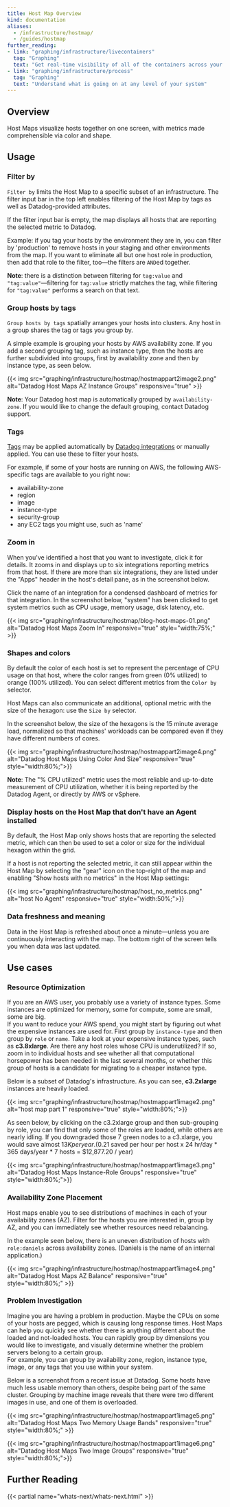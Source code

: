 ```yaml
---
title: Host Map Overview
kind: documentation
aliases:
  - /infrastructure/hostmap/
  - /guides/hostmap
further_reading:
- link: "graphing/infrastructure/livecontainers"
  tag: "Graphing"
  text: "Get real-time visibility of all of the containers across your environment"
- link: "graphing/infrastructure/process"
  tag: "Graphing"
  text: "Understand what is going on at any level of your system"
---
```


## Overview

Host Maps visualize hosts together on one screen, with metrics made comprehensible via color and shape.    

## Usage

### Filter by

`Filter by` limits the Host Map to a specific subset of an infrastructure. The filter input bar in the top left enables filtering of the Host Map by tags as well as Datadog-provided attributes.

If the filter input bar is empty, the map displays all hosts that are reporting the selected metric to Datadog.

Example: if you tag your hosts by the environment they are in, you can filter by 'production' to remove hosts in your staging and other environments from the map. If you want to eliminate all but one host role in production, then add that role to the filter, too—the filters are `AND`ed together.

**Note**: there is a distinction between filtering for `tag:value` and `"tag:value"`—filtering for `tag:value` strictly matches the tag, while filtering for `"tag:value"` performs a search on that text.

### Group hosts by tags

`Group hosts by tags` spatially arranges your hosts into clusters. Any host in a group shares the tag or tags you group by.  

A simple example is grouping your hosts by AWS availability zone. If you add a second grouping tag, such as instance type, then the hosts are further subdivided into groups, first by availability zone and then by instance type, as seen below.

{{< img src="graphing/infrastructure/hostmap/hostmappart2image2.png" alt="Datadog Host Maps AZ Instance Groups" responsive="true" >}}

**Note**: Your Datadog host map is automatically grouped by `availability-zone`. If you would like to change the default grouping, contact Datadog support.

### Tags

[Tags][1] may be applied automatically by [Datadog integrations][2] or manually applied. You can use these to filter your hosts.

For example, if some of your hosts are running on AWS, the following AWS-specific tags are available to you right now:

* availability-zone
* region
* image
* instance-type
* security-group
* any EC2 tags you might use, such as 'name'

### Zoom in

When you've identified a host that you want to investigate, click it for details. It zooms in and displays up to six integrations reporting metrics from that host. If there are more than six integrations, they are listed under the "Apps" header in the host's detail pane, as in the screenshot below.

Click the name of an integration for a condensed dashboard of metrics for that integration. In the screenshot below, "system" has been clicked to get system metrics such as CPU usage, memory usage, disk latency, etc.

{{< img src="graphing/infrastructure/hostmap/blog-host-maps-01.png" alt="Datadog Host Maps Zoom In" responsive="true" style="width:75%;" >}}

### Shapes and colors

By default the color of each host is set to represent the percentage of CPU usage on that host, where the color ranges from green (0% utilized) to orange (100% utilized). You can select different metrics from the `Color by` selector.  

Host Maps can also communicate an additional, optional metric with the size of the hexagon: use the `Size by` selector. 

In the screenshot below, the size of the hexagons is the 15 minute average load, normalized so that machines' workloads can be compared even if they have different numbers of cores.

{{< img src="graphing/infrastructure/hostmap/hostmappart2image4.png" alt="Datadog Host Maps Using Color And Size" responsive="true" style="width:80%;">}}

**Note**: The "% CPU utilized" metric uses the most reliable and up-to-date measurement of CPU utilization, whether it is being reported by the Datadog Agent, or directly by AWS or vSphere.

### Display hosts on the Host Map that don't have an Agent installed

By default, the Host Map only shows hosts that are reporting the selected metric, which can then be used to set a color or size for the individual hexagon within the grid.

If a host is not reporting the selected metric, it can still appear within the Host Map by selecting the "gear" icon on the top-right of the map and enabling "Show hosts with no metrics" in the Host Map settings:

{{< img src="graphing/infrastructure/hostmap/host_no_metrics.png" alt="host No Agent" responsive="true" style="width:50%;">}}

### Data freshness and meaning

Data in the Host Map is refreshed about once a minute—unless you are continuously interacting with the map. The bottom right of the screen tells you when data was last updated.

## Use cases

### Resource Optimization

If you are an AWS user, you probably use a variety of instance types. Some instances are optimized for memory, some for compute, some are small, some are big.  
If you want to reduce your AWS spend, you might start by figuring out what the expensive instances are used for. First group by `instance-type` and then group by `role` or `name`. Take a look at your expensive instance types, such as **c3.8xlarge**. Are there any host roles whose CPU is underutilized? If so, zoom in to individual hosts and see whether all that computational horsepower has been needed in the last several months, or whether this group of hosts is a candidate for migrating to a cheaper instance type.  

Below is a subset of Datadog's infrastructure. As you can see, **c3.2xlarge** instances are heavily loaded.

{{< img src="graphing/infrastructure/hostmap/hostmappart1image2.png" alt="host map part 1" responsive="true" style="width:80%;">}}

As seen below, by clicking on the c3.2xlarge group and then sub-grouping by role, you can find that only some of the roles are loaded, while others are nearly idling. If you downgraded those 7 green nodes to a c3.xlarge, you would save almost $13K per year. ($0.21 saved per hour per host x 24 hr/day * 365 days/year * 7 hosts = $12,877.20 / year)

{{< img src="graphing/infrastructure/hostmap/hostmappart1image3.png" alt="Datadog Host Maps Instance-Role Groups" responsive="true" style="width:80%;">}}

### Availability Zone Placement

Host maps enable you to see distributions of machines in each of your availability zones (AZ). Filter for the hosts you are interested in, group by AZ, and you can immediately see whether resources need rebalancing. 

In the example seen below, there is an uneven distribution of hosts with `role:daniels` across availability zones. (Daniels is the name of an internal application.)

{{< img src="graphing/infrastructure/hostmap/hostmappart1image4.png" alt="Datadog Host Maps AZ Balance" responsive="true" style="width:80%;" >}}

### Problem Investigation

Imagine you are having a problem in production. Maybe the CPUs on some of your hosts are pegged, which is causing long response times. Host Maps can help you quickly see whether there is anything different about the loaded and not-loaded hosts. You can rapidly group by dimensions you would like to investigate, and visually determine whether the problem servers belong to a certain group.  
For example, you can group by availability zone, region, instance type, image, or any tags that you use within your system. 

Below is a screenshot from a recent issue at Datadog. Some hosts have much less usable memory than others, despite being part of the same cluster. Grouping by machine image reveals that there were two different images in use, and one of them is overloaded.

{{< img src="graphing/infrastructure/hostmap/hostmappart1image5.png" alt="Datadog Host Maps Two Memory Usage Bands" responsive="true" style="width:80%;" >}}

{{< img src="graphing/infrastructure/hostmap/hostmappart1image6.png" alt="Datadog Host Maps Two Image Groups" responsive="true" style="width:80%;">}}

## Further Reading

{{< partial name="whats-next/whats-next.html" >}}

[1]: /tagging
[2]: /integrations
